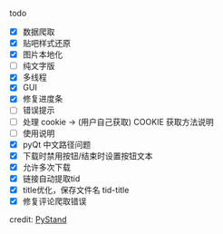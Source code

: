 todo

- [x] 数据爬取
- [x] 贴吧样式还原
- [x] 图片本地化
- [ ] 纯文字版
- [x] 多线程
- [x] GUI
- [x] 修复进度条
- [ ] 错误提示
- [ ] 处理 cookie -> (用户自己获取) COOKIE 获取方法说明
- [ ] 使用说明
- [x] pyQt 中文路径问题
- [x] 下载时禁用按钮/结束时设置按钮文本
- [x] 允许多次下载
- [x] 链接自动提取tid
- [x] title优化，保存文件名 tid-title
- [x] 修复评论爬取错误

credit: [PyStand](https://github.com/skywind3000/PyStand/releases)